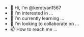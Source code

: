 - 👋 Hi, I’m @kerotyan1567
- 👀 I’m interested in ...
- 🌱 I’m currently learning ...
- 💞️ I’m looking to collaborate on ...
- 📫 How to reach me ...

<!---
kerotyan1567/kerotyan1567 は、`README.md` (このファイル) が GitHub プロファイルに表示されるため、✨特別な✨リポジトリです。
<text>kerotyan1567<text>
